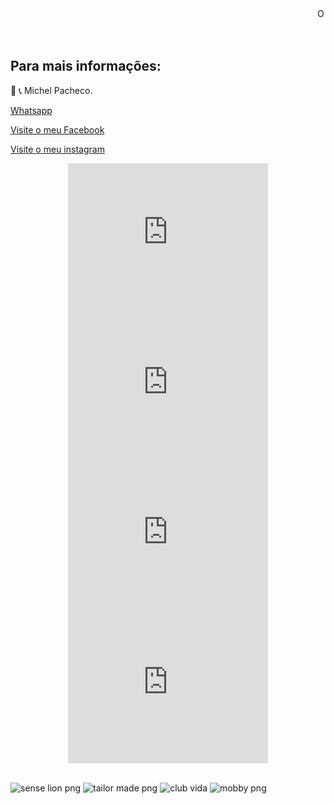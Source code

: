 
<html>

   <head>
      <title>HTML Marquee Tag</title>
   </head>

   <body>
<marquee>O Paraíso sob um novo Ponto de vista:</marquee>
   </body>

</html>
<br>
<br>
<br>

## Para mais informações: 



<div id="fb-root"></div>
  <script>
    window.fbAsyncInit = function() {
      FB.init({
        xfbml            : true,
        version          : 'v10.0'
      });
    };

    (function(d, s, id) {
      var js, fjs = d.getElementsByTagName(s)[0];
      if (d.getElementById(id)) return;
      js = d.createElement(s); js.id = id;
      js.src = 'https://connect.facebook.net/pt_BR/sdk/xfbml.customerchat.js';
      fjs.parentNode.insertBefore(js, fjs);
    }(document, 'script', 'facebook-jssdk'));
  </script>

  <!-- Your Plugin de bate-papo code -->
  <div class="fb-customerchat"
    attribution="biz_inbox"
    page_id="103325578537435">
  </div>


📲 📞 Michel Pacheco.

<a href="https://wa.me/message/L2W26WS2QTOHB1">Whatsapp</a>

<a href="https://www.facebook.com/Michelimovel"> Visite o meu Facebook</a> 

<a href="https://www.instagram.com/michel_imoveis/">Visite o meu instagram</a>





<center>
<embed src="https://user-images.githubusercontent.com/67074775/117096822-81ac5880-ad40-11eb-8d5f-78f62aead702.mp4" width="320" height="240">

<embed src="https://user-images.githubusercontent.com/67074775/117096831-8b35c080-ad40-11eb-960a-3d6db87831e3.mp4" width="320" height="240">

<embed src="https://user-images.githubusercontent.com/67074775/117096841-92f56500-ad40-11eb-91bc-10456ae93b8c.mp4" width="320" height="240">

<embed src="https://user-images.githubusercontent.com/67074775/117096979-e798e000-ad40-11eb-93b1-7536d7f0c6a2.mp4" width="320" height="240">

</center>

<br>





![sense lion png](https://user-images.githubusercontent.com/67074775/117223036-2e3f1680-ade3-11eb-833d-4d270ea445d0.png)
![tailor made png](https://user-images.githubusercontent.com/67074775/117223037-2ed7ad00-ade3-11eb-89de-cda564a24ccd.png)
![club vida](https://user-images.githubusercontent.com/67074775/117223352-d6ed7600-ade3-11eb-9bd6-82aa5c2a7ece.png)
![mobby png](https://user-images.githubusercontent.com/67074775/117223074-49118b00-ade3-11eb-8d83-8faea87324a0.png)








